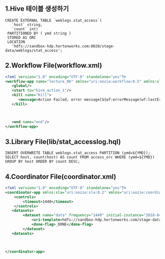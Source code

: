 1.Hive 테이블 생성하기
---------------------------------------------------------------------------------------------------------------------------
<pre><code>CREATE EXTERNAL TABLE `weblogs.stat_access`(
   `host` string,                                                                       
   `count` int)
 PARTITIONED BY ( ymd string )
 STORED AS ORC
 LOCATION                                                                               
   'hdfs://sandbox-hdp.hortonworks.com:8020/stage-data/weblogs/stat_access';  
</code></pre>

2.Workflow File(workflow.xml) 
----------------------------------------------------------------------------------------------------------------------------
```xml
<?xml version="1.0" encoding="UTF-8" standalone="yes"?>
<workflow-app name="lecture_06" xmlns="uri:oozie:workflow:0.5" xmlns:sla="uri:oozie:sla:0.2">
   <global/>
   <start to="hive_action_1"/>
   <kill name="Kill">
      <message>Action Failed, error message[${wf:errorMessage(wf:lastErrorNode())}]</message>
   </kill>

   

   <end name="end"/>
</workflow-app>   
```

3.Library File(lib/stat_accesslog.hql)
---------------------------------------------------------------------------------------------------------------------------
<pre><code>INSERT OVERWRITE TABLE weblogs.stat_access PARTITION (ymd=${YMD});
SELECT host, count(host) AS count FROM access_orc WHERE (ymd=${YMD}) GROUP BY host ORDER BY count DESC;
</code></pre>

4.Coordinator File(coordinator.xml) 
----------------------------------------------------------------------------------------------------------------------------
```xml
<?xml version="1.0" encoding="UTF-8" standalone="yes"?>
<coordinator-app xmlns:sla="uri:oozie:sla:0.2" xmlns="uri:oozie:coordinator:0.4" name="stat_weblog_coordinator" frequency="10 0 * * *" start="2018-04-01T00:00+0900" end="2020-12-31T02:00+0900" timezone="Asia/Seoul">
    <controls>
        <timeout>1440</timeout>
    </controls>
   <datasets>
        <dataset name="data" frequency="1440" initial-instance="2018-04-01T00:00+0900" timezone="Asia/Seoul">
            <uri-template>hdfs://sandbox-hdp.hortonworks.com/stage-data/weblog/access/${YEAR}${MONTH}${DAY}</uri-template>
            <done-flag>_DONE</done-flag>
        </dataset>
   <datasets>
      
   
      
</coordinator-app>
       
```   




